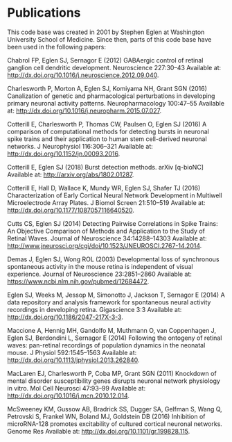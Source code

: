 # Publications

This code base was created in 2001 by Stephen Eglen at Washington
University School of Medicine.  Since then, parts of this code base
have been used in the following papers:

Chabrol FP, Eglen SJ, Sernagor E (2012) GABAergic control of retinal ganglion cell dendritic development. Neuroscience 227:30–43 Available at: <http://dx.doi.org/10.1016/j.neuroscience.2012.09.040>.

Charlesworth P, Morton A, Eglen SJ, Komiyama NH, Grant SGN (2016) Canalization of genetic and pharmacological perturbations in developing primary neuronal activity patterns. Neuropharmacology 100:47–55 Available at: <http://dx.doi.org/10.1016/j.neuropharm.2015.07.027>.

Cotterill E, Charlesworth P, Thomas CW, Paulsen O, Eglen SJ (2016) A comparison of computational methods for detecting bursts in neuronal spike trains and their application to human stem cell-derived neuronal networks. J Neurophysiol 116:306–321 Available at: <http://dx.doi.org/10.1152/jn.00093.2016>.

Cotterill E, Eglen SJ (2018) Burst detection methods. arXiv [q-bioNC] Available at: <http://arxiv.org/abs/1802.01287>.

Cotterill E, Hall D, Wallace K, Mundy WR, Eglen SJ, Shafer TJ (2016) Characterization of Early Cortical Neural Network Development in Multiwell Microelectrode Array Plates. J Biomol Screen 21:510–519 Available at: <http://dx.doi.org/10.1177/1087057116640520>.

Cutts CS, Eglen SJ (2014) Detecting Pairwise Correlations in Spike Trains: An Objective Comparison of Methods and Application to the Study of Retinal Waves. Journal of Neuroscience 34:14288–14303 Available at: <http://www.jneurosci.org/cgi/doi/10.1523/JNEUROSCI.2767-14.2014>.

Demas J, Eglen SJ, Wong ROL (2003) Developmental loss of synchronous spontaneous activity in the mouse retina is independent of visual experience. Journal of Neuroscience 23:2851–2860 Available at: <https://www.ncbi.nlm.nih.gov/pubmed/12684472>.

Eglen SJ, Weeks M, Jessop M, Simonotto J, Jackson T, Sernagor E (2014) A data repository and analysis framework for spontaneous neural activity recordings in developing retina. Gigascience 3:3 Available at: <http://dx.doi.org/10.1186/2047-217X-3-3>.

Maccione A, Hennig MH, Gandolfo M, Muthmann O, van Coppenhagen J, Eglen SJ, Berdondini L, Sernagor E (2014) Following the ontogeny of retinal waves: pan-retinal recordings of population dynamics in the neonatal mouse. J Physiol 592:1545–1563 Available at: <http://dx.doi.org/10.1113/jphysiol.2013.262840>.

MacLaren EJ, Charlesworth P, Coba MP, Grant SGN (2011) Knockdown of mental disorder susceptibility genes disrupts neuronal network physiology in vitro. Mol Cell Neurosci 47:93–99 Available at: <http://dx.doi.org/10.1016/j.mcn.2010.12.014>.

McSweeney KM, Gussow AB, Bradrick SS, Dugger SA, Gelfman S, Wang Q, Petrovski S, Frankel WN, Boland MJ, Goldstein DB (2016) Inhibition of microRNA-128 promotes excitability of cultured cortical neuronal networks. Genome Res Available at: <http://dx.doi.org/10.1101/gr.199828.115>.


